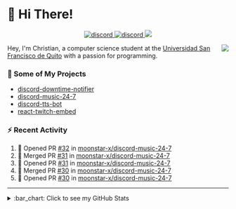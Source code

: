 # :wave: Hi There!

<p align="center">
  <a href="https://discord.gg/mhj3Zsv">
    <img alt="discord" src="https://img.shields.io/discord/730998659008823296.svg?label=&logo=discord&logoColor=ffffff&color=7389D8&labelColor=6A7EC2"/>
  </a>
  <a href="https://twitter.com/moonstar_x99">
    <img alt="discord" src="https://img.shields.io/twitter/follow/moonstar_x99?label=Follow%20Me%21&style=social"/>
  </a>
  <a href="https://badges.pufler.dev">
    <img src="https://badges.pufler.dev/visits/moonstar-x/moonstar-x?style=flat&logo=github">
  </a>
</p>

<img align="right" src="https://media.tenor.com/images/cb8fb20986aac7eef75c8ce6bc3997c0/tenor.gif" />

Hey, I'm Christian, a computer science student at the [Universidad San Francisco de Quito](http://www.usfq.edu.ec/Paginas/Inicio.aspx) with a passion for programming.

### :rocket: Some of My Projects

* [discord-downtime-notifier](https://github.com/moonstar-x/discord-downtime-notifier)
* [discord-music-24-7](https://github.com/moonstar-x/discord-music-24-7)
* [discord-tts-bot](https://github.com/moonstar-x/discord-tts-bot)
* [react-twitch-embed](https://github.com/moonstar-x/react-twitch-embed)

### :zap: Recent Activity

<!--START_SECTION:activity-->
1. 💪 Opened PR [#32](https://github.com/moonstar-x/discord-music-24-7/pull/32) in [moonstar-x/discord-music-24-7](https://github.com/moonstar-x/discord-music-24-7)
2. 🎉 Merged PR [#31](https://github.com/moonstar-x/discord-music-24-7/pull/31) in [moonstar-x/discord-music-24-7](https://github.com/moonstar-x/discord-music-24-7)
3. 💪 Opened PR [#31](https://github.com/moonstar-x/discord-music-24-7/pull/31) in [moonstar-x/discord-music-24-7](https://github.com/moonstar-x/discord-music-24-7)
4. 🎉 Merged PR [#30](https://github.com/moonstar-x/discord-music-24-7/pull/30) in [moonstar-x/discord-music-24-7](https://github.com/moonstar-x/discord-music-24-7)
5. 💪 Opened PR [#30](https://github.com/moonstar-x/discord-music-24-7/pull/30) in [moonstar-x/discord-music-24-7](https://github.com/moonstar-x/discord-music-24-7)
<!--END_SECTION:activity-->

---

<details>
  <summary>
    :bar_chart: Click to see my GitHub Stats
  </summary>
  <p align="center">
    <br>
    <img alt="GitHub Stats" src="https://github-readme-stats.vercel.app/api?username=moonstar-x&count_private=true&show_icons=true&theme=dracula" />
    <br>
    <img alt="GitHub Top Languages" src="https://github-readme-stats.vercel.app/api/top-langs/?username=moonstar-x&layout=compact&theme=dracula" />
  </p>
</details>
